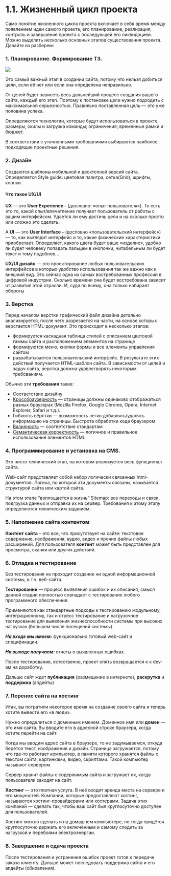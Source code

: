 # 1.1. Жизненный цикл проекта

Само понятие жизненного цикла проекта включает в себя время между появлением идеи самого проекта, его планирование, реализация, контроль и завершение проекта с последующей его ликвидацией. Можно выделить несколько основных этапов существования проекта. Давайте из разберем:

###  1. Планирование. Формирование ТЗ.

![](https://github.com/olgamaslovaolga/Alevel-Markup/raw/master/images/noTZ.jpg)

Это самый важный этап в создании сайта, потому что нельзя добиться цели, если её нет или если она определена неправильно.

От целей будет зависеть весь дальнейший процесс создания вашего сайта, каждый его этап. Поэтому к постановке цели нужно подходить с максимальной серьезностью. Правильно поставленная цель — это уже половина успеха.

Определяются технологии, которые будут использоваться в проекте, размеры, скилы и загрузка команды; ограничения; временные рамки и бюджет. 

В соответствии с уточненными требованиями выбираются наиболее подходящие проектные решения.

### 2. Дизайн

Создаются шаблоны мобильной и десктопной версий сайта. Определяется Style guide: цветовая палитра, сетка\(Grid\), шрифты, кнопки.

#### Что такое UX/UI

**UX** — это **User Experience -** \(дословно: «опыт пользователя»\). То есть это то, какой опыт/впечатление получает пользователь от работы с вашим интерфейсом. Удается ли ему достичь цели и на сколько просто или сложно это сделать.  


А **UI** — это **User Interface -** \(дословно «пользовательский интерфейс»\) — то, как выглядит интерфейс и то, какие физические характеристики приобретает. Определяет, какого цвета будет ваше «изделие», удобно ли будет человеку попадать пальцем в кнопочки, читабельным ли будет текст и тому подобное…  
  
**UX/UI дизайн** — это проектирование любых пользовательских интерфейсов в которых удобство использования так же важно как и внешний вид. Это сейчас одна из самых востребованных профессий в цифровой индустрии. Сколько времени она будет востребована зависит от развития этой отрасли. И, судя по всему, она только набирает обороты

###  3. Верстка

Перед началом верстки графический файл дизайна детально анализируется, после чего разрезается на части, на основе которых верстается HTML-документ. Это происходит в несколько этапов:

* формируется каскадная таблица стилей с описанием цветовой гаммы сайта и расположением элементов на странице
* формируются меню, кнопки формы и все элементы управления сайтом
* разрабатывается пользовательский интерфейс. В результате этих действий получается HTML-шаблон сайта. В зависимости от целей и задач сайта, верстка должна удовлетворять некоторым требованиям.

 Обычно эти **требования** такие:

* Соответствие дизайну
* [Кроссбраузерность](https://caniuse.com/) — страницы должны одинаково отображаться разных браузерах \(Mozilla Firefox, Google Chrome, Opera, Internet Explorer, Safari и т.д.\).
* Гибкость вёрстки — возможность легко добавлять/удалять информацию на страницы. Быстрота обработки кода браузером
* [Валидность](https://validator.w3.org/) — соответствие стандартам
* [Семантическая корректность](https://gsnedders.html5.org/outliner/) — логичное и правильное использование элементов HTML

### 4. Программирование и установка на CMS.

Это чисто технический этап, на котором реализуется весь функционал сайта.

Web-сайт представляет собой набор логически связанных html-документов. Логика, по которой эти документы связаны, называется структурой сайта или картой сайта. 

На этом этапе “воплощается в жизнь” Sitemap: все переходы и связи, подгрузка данных и отправка их на сервер. Требования к этому этапу определяются техническим заданием.

### 5. Наполнение сайта контентом 

**Контент сайта** – это все, что присутствует на сайте: текстовое содержание, изображения, аудио, видео и прочие файлы любых расширений. Для пользователя **контент** может быть представлен для просмотра, скачки или других действий. 

### 6. Отладка и тестирование

Без тестирования не проходит создание ни одной информационной системы, в т.ч. веб-сайта.

**Тестирование** — процесс выявления ошибок и их описания, смысл данной стадии полностью совпадает с тестирование любого программного обеспечения.

Применяются как стандартные подходы к тестированию модульному, интеграционному, так и стресс тестирование и нагрузочное тестирование для выявления жизнеспособности системы при высоких нагрузках \(большом числе посещений системы\).

_**На входе мы имеем:**_  функционально готовый web-сайт и спецификации.

_**На выходе получаем:**_  отчеты о выявленных ошибках.

После тестирования, естественно, проект опять возвращается к к dev-ам на доработку.

Дальше сайт ждет **публикация** \(размещение в интернете\), **раскрутка** и **поддержка** \(апдейты\)

### 7. Перенос сайта на хостинг

Итак, вы потратили некоторое время на создание своего сайта и теперь хотите вывести его «в люди». 

Нужно определиться с доменным именем. Доменное имя или **домен** — это имя сайта. Вы вводите его в адресной строке браузера, когда хотите перейти на сайт.

Когда мы вводим адрес сайта в браузере, то не задумываемся, откуда берётся текст, изображения и дизайн. Страница загружается, потому что где-то работает компьютер, в памяти которого хранятся файлы с текстом сайта, картинками, видео, скриптами. Такой компьютер называют сервером.

Сервер хранит файлы с содержимым сайта и загружает их, когда пользователи заходят на сайт.

**Хостинг** — это платная услуга. В неё входит аренда места на сервере и его мощностей. Компании, которые предоставляют хостинг, называются хостинг-провайдерами или хостерами. Задача этих компаний — сделать так, чтобы ваш сайт был круглосуточно доступен для пользователей.

Хостинг можно сделать и на домашнем компьютере, но тогда придётся круглосуточно держать его включённым и самому следить за нагрузкой и перебоями электроэнергии.

### 8. Завершение и сдача проекта

После тестирования и устранения ошибок проект готов к передаче заказа клиенту. Дальше может последовать поддержка сайта и его апдейты \(обновления\).



## 


